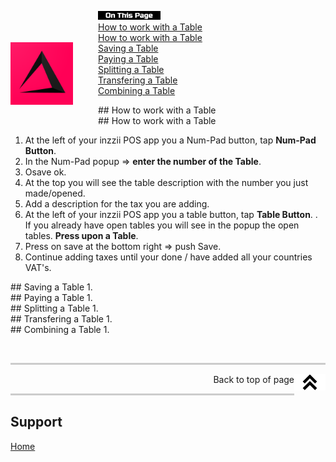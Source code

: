<div id= "Top"></div>
<p><img src="../Assets/Pictures/play_store_512.png" alt="inzzii logo" width="100" style="float: left; margin-right: 40px; margin-top: 50px; margin-bottom: 20px"/>
<img src="../Assets/Pictures/OnTP.png" alt="index" width="100" style="float: left"/> <br>
<a href="#Work Table">How to work with a Table</a><br>
<a href="#Open Table">How to work with a Table</a><br>
<a href="#Save Table">Saving a Table</a><br>
<a href="#Pay Table">Paying a Table</a><br>
<a href="#Split Table">Splitting a Table</a><br>
<a href="#Transfer Table">Transfering a Table</a><br>
<a href="#Combine Table">Combining a Table</a><br>
</p>

<div id= "Work Table"></div>
## How to work with a Table

<div id= "Open Table"></div>
## How to work with a Table

1. At the left of your inzzii POS app you a Num-Pad button, tap **Num-Pad Button**.
2. In the Num-Pad popup => **enter the number of the Table**.
3. Osave ok. 
4. At the top you will see the table description with the number you just made/opened.
5. Add a description for the tax you are adding.
6. At the left of your inzzii POS app you a table button, tap **Table Button**.
. If you already have open tables you will see in the popup the open tables. **Press upon a Table**.
7. Press on save at the bottom right => push Save.
8. Continue adding taxes until your done / have added all your countries VAT's. 

<div id= "Save Table"></div>
## Saving a Table
1.

<div id= "Pay Table"></div>
## Paying a Table
1.

<div id= "Split Table"></div>
## Splitting a Table
1.

<div id= "Transfer Table"></div>
## Transfering a Table
1.

<div id= "Combine Table"></div>
## Combining a Table
1.


<p><br></p>
<hr style="border-top: 3px solid #ccc; background: transparent;" >
<a href="#Top"><img src="../Assets/Pictures/Top.png" alt="Top" width="50" align="right" style="margin-bottom: 10px"/></a>
<p style="text-align: right;"> Back to top of page </p>
<hr style="border-top: 3px solid #ccc; background: transparent;" >

## Support
[Home](../index.md)
